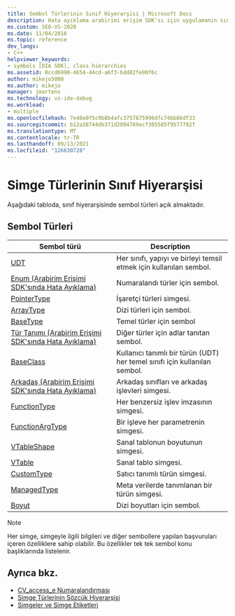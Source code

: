 ```yaml
---
title: Sembol Türlerinin Sınıf Hiyerarşisi | Microsoft Docs
description: Hata ayıklama arabirimi erişim SDK'sı için uygulamanın sınıf Visual Studio sembol türlerinin listesini gözden geçirin.
ms.custom: SEO-VS-2020
ms.date: 11/04/2016
ms.topic: reference
dev_langs:
- C++
helpviewer_keywords:
- symbols [DIA SDK], class hierarchies
ms.assetid: 0ccd6990-4654-44cd-a6f3-bdd82fe90f6c
author: mikejo5000
ms.author: mikejo
manager: jmartens
ms.technology: vs-ide-debug
ms.workload:
- multiple
ms.openlocfilehash: 7e46e0f5c9b8b4afc3757875996dfc74bb86df33
ms.sourcegitcommit: b12a38744db371d2894769ecf305585f9577792f
ms.translationtype: MT
ms.contentlocale: tr-TR
ms.lasthandoff: 09/13/2021
ms.locfileid: "126630728"
---
```

# <a name="class-hierarchy-of-symbol-types"></a>Simge Türlerinin Sınıf Hiyerarşisi
Aşağıdaki tabloda, sınıf hiyerarşisinde sembol türleri açık almaktadır.

## <a name="symbol-types"></a>Sembol Türleri

|Sembol türü|Description|
|-----------------|-----------------|
|[UDT](../../debugger/debug-interface-access/udt.md)|Her sınıfı, yapıyı ve birleyi temsil etmek için kullanılan sembol.|
|[Enum (Arabirim Erişimi SDK'sında Hata Ayıklama)](../../debugger/debug-interface-access/enum-debug-interface-access-sdk.md)|Numaralandı türler için sembol.|
|[PointerType](../../debugger/debug-interface-access/pointertype.md)|İşaretçi türleri simgesi.|
|[ArrayType](../../debugger/debug-interface-access/arraytype.md)|Dizi türleri için sembol.|
|[BaseType](../../debugger/debug-interface-access/basetype.md)|Temel türler için sembol|
|[Tür Tanımı (Arabirim Erişimi SDK'sında Hata Ayıklama)](../../debugger/debug-interface-access/typedef-debug-interface-access-sdk.md)|Diğer türler için adlar tanıtan sembol.|
|[BaseClass](../../debugger/debug-interface-access/baseclass.md)|Kullanıcı tanımlı bir türün (UDT) her temel sınıfı için kullanılan sembol.|
|[Arkadaş (Arabirim Erişimi SDK'sında Hata Ayıklama)](../../debugger/debug-interface-access/friend-debug-interface-access-sdk.md)|Arkadaş sınıfları ve arkadaş işlevleri simgesi.|
|[FunctionType](../../debugger/debug-interface-access/functiontype.md)|Her benzersiz işlev imzasının simgesi.|
|[FunctionArgType](../../debugger/debug-interface-access/functionargtype.md)|Bir işleve her parametrenin simgesi.|
|[VTableShape](../../debugger/debug-interface-access/vtableshape.md)|Sanal tablonun boyutunun simgesi.|
|[VTable](../../debugger/debug-interface-access/vtable.md)|Sanal tablo simgesi.|
|[CustomType](../../debugger/debug-interface-access/customtype.md)|Satıcı tanımlı türün simgesi.|
|[ManagedType](../../debugger/debug-interface-access/managedtype.md)|Meta verilerde tanımlanan bir türün simgesi.|
|[Boyut](../../debugger/debug-interface-access/dimension.md)|Dizi boyutları için sembol.|

> [!NOTE]
> Her simge, simgeyle ilgili bilgileri ve diğer sembollere yapılan başvuruları içeren özelliklere sahip olabilir. Bu özellikler tek tek sembol konu başlıklarında listelenir.

## <a name="see-also"></a>Ayrıca bkz.
- [CV_access_e Numaralandırması](../../debugger/debug-interface-access/cv-access-e.md)
- [Simge Türlerinin Sözcük Hiyerarşisi](../../debugger/debug-interface-access/lexical-hierarchy-of-symbol-types.md)
- [Simgeler ve Simge Etiketleri](../../debugger/debug-interface-access/symbols-and-symbol-tags.md)